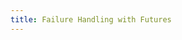 ```yaml
---
title: Failure Handling with Futures
---
```


<!--
  This is really a discussion on railway oriented programming with Futures
    - success path programming
    - failure path programming
-->
